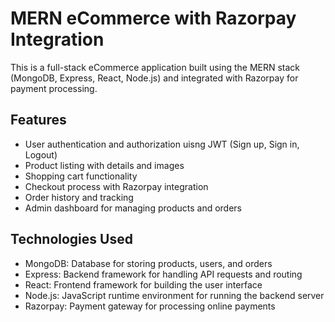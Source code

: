# MERN eCommerce with Razorpay Integration
This is a full-stack eCommerce application built using the MERN stack (MongoDB, Express, React, Node.js) and integrated with Razorpay for payment processing.

## Features
- User authentication and authorization uisng JWT (Sign up, Sign in, Logout)
- Product listing with details and images
- Shopping cart functionality
- Checkout process with Razorpay integration
- Order history and tracking
- Admin dashboard for managing products and orders

## Technologies Used
- MongoDB: Database for storing products, users, and orders
- Express: Backend framework for handling API requests and routing
- React: Frontend framework for building the user interface
- Node.js: JavaScript runtime environment for running the backend server
- Razorpay: Payment gateway for processing online payments

